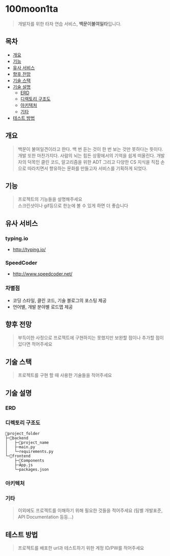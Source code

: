 # 100moon1ta

> 개발자를 위한 타자 연습 서비스, **백문이불여일타**입니다.



## 목차

- [개요](#개요)
- [기능](#기능)
- [유사 서비스](#유사-서비스)
- [향후 전망](#향후-전망)
- [기술 스택](#기술-스택)
- [기술 설명](#기술-설명)
  - [ERD](#erd)
  - [디렉토리 구조도](#디렉토리-구조도)
  - [아키텍처](#아키텍처)
  - [기타](#기타)
- [테스트 방법](#테스트-방법)



## 개요

> 백문이 불여일견이라고 한다. 백 번 듣는 것이 한 번 보는 것만 못하다는 뜻이다. 개발 또한 마찬가지다. 사람의 뇌는 힘든 상황에서의 기억을 쉽게 떠올린다. 개발자의 덕목인 클린 코드, 알고리즘을 위한 ADT 그리고 다양한 CS 지식을 직접 손으로 따라치면서 향유하는 문화를 만들고자 서비스를 기획하게 되었다.



## 기능

> 프로젝트의 기능들을 설명해주세요  
> 스크린샷이나 gif등으로 한눈에 볼 수 있게 하면 더 좋습니다



## 유사 서비스

### typing.io

- http://typing.io/

### SpeedCoder

- http://www.speedcoder.net/

### 차별점

- 코딩 스타일, 클린 코드, 기술 블로그의 포스팅 제공
- 언어별, 개발 분야별 로드맵 제공



## 향후 전망

> 부득이한 사정으로 프로젝트에 구현하지는 못했지만 보완할 점이나 추가할 점이 있다면 적어주세요



## 기술 스택

> 프로젝트를 구현 할 때 사용한 기술들을 적어주세요



## 기술 설명

### ERD



### 디렉토리 구조도

```
📁project_folder
├─📁backend
│   ├─📁project_name
│   ├─main.py
│   └─requirements.py
└─📁frontend
    ├─📁Components
    ├─App.js
    └─packages.json
```



### 아키텍처



### 기타

> 이외에도 프로젝트를 이해하기 위해 필요한 것들을 적어주세요 (팀별 개발표준, API Documentation 등등...)



## 테스트 방법

> 프로젝트를 배포한 url과 테스트하기 위한 계정 ID/PW를 적어주세요